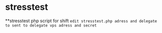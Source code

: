 # stresstest

**stresstest php script for shift
``
edit stresstest.php
adress and delegate to sent to
delegate vps adress and secret 
``
